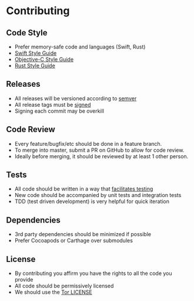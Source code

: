 # Contributing

## Code Style

* Prefer memory-safe code and languages (Swift, Rust)
* [Swift Style Guide](https://github.com/github/swift-style-guide)
* [Objective-C Style Guide](https://github.com/github/objective-c-style-guide)
* [Rust Style Guide](http://aturon.github.io/README.html)

## Releases

* All releases will be versioned according to [semver](http://semver.org)
* All release tags must be [signed](https://git-scm.com/book/tr/v2/Git-Tools-Signing-Your-Work)
* Signing each commit may be overkill

## Code Review

* Every feature/bugfix/etc should be done in a feature branch.
* To merge into master, submit a PR on GitHub to allow for code review.
* Ideally before merging, it should be reviewed by at least 1 other person.

## Tests

* All code should be written in a way that [facilitates testing](http://programmers.stackexchange.com/questions/153410/what-are-the-design-principles-that-promote-testable-code-designing-testable-c)
* New code should be accompanied by unit tests and integration tests
* TDD (test driven development) is very helpful for quick iteration

## Dependencies

* 3rd party dependencies should be minimized if possible
* Prefer Cocoapods or Carthage over submodules

## License

* By contributing you affirm you have the rights to all the code you provide
* All code should be permissively licensed
* We should use the [Tor LICENSE](https://gitweb.torproject.org/tor.git/plain/LICENSE)
